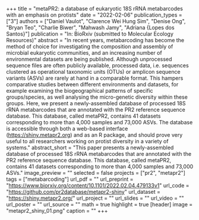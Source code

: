 +++
title = "metaPR2: a database of eukaryotic 18S rRNA metabarcodes with an emphasis on protists"
date = "2022-02-06"
publication_types = ["3"]
authors = ["Daniel Vaulot", "Clarence Wei Hung Sim", "Denise Ong", "Bryan Teo", "Charlie Biwer", "Mahwash Jamy", "Adriana {Lopes dos Santos}"]
publication = "In: BioRxiv (submitted to Molecular Ecology Resources)"
abstract = "In recent years, metabarcoding has become the method of choice for investigating the composition and assembly of microbial eukaryotic communities, and an increasing number of environmental datasets are being published. Although unprocessed sequence files are often publicly available, processed data, i.e. sequences clustered as operational taxonomic units (OTUs) or amplicon sequence variants (ASVs) are rarely at hand in a comparable format. This hampers comparative studies between different environments and datasets, for example examining the biogeographical patterns of specific groups/species, as well analysing the micro-genetic diversity within these groups. Here, we present a newly-assembled database of processed 18S rRNA metabarcodes that are annotated with the PR2 reference sequence database. This database, called metaPR2, contains 41 datasets corresponding to more than 4,000 samples and 73,000 ASVs. The database is accessible through both a web-based interface (https://shiny.metapr2.org) and as an R package, and should prove very useful to all researchers working on protist diversity in a variety of systems."
abstract_short = "This paper presents a newly-assembled database of processed 18S rRNA metabarcodes that are annotated with the PR2 reference sequence database. This database, called metaPR2, contains 41 datasets corresponding to more than 4,000 samples and 73,000 ASVs."
image_preview = ""
selected = false
projects = ["pr2", "metapr2"]
tags = ["metabarcoding"]
url_pdf = ""
url_preprint = "https://www.biorxiv.org/content/10.1101/2022.02.04.479133v1"
url_code = "https://github.com/pr2database/metapr2-shiny"
url_dataset = "https://shiny.metapr2.org/"
url_project = ""
url_slides = ""
url_video = ""
url_poster = ""
url_source = ""
math = true
highlight = true
[header]
image = "metapr2_shiny_01.png"
caption = ""
+++
